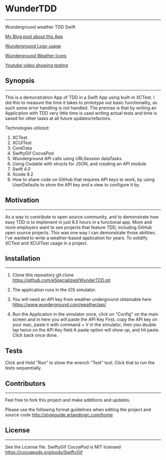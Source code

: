 # WunderTDD
-----

Wunderground weather TDD Swift

[My Blog post about this App](http://www.blog.willandnora.com/2018/01/24/ios-wunderground-weather-test-driven-design-with-swift-4-and-xctest/)

[Wunderground Logo usage](https://www.wunderground.com/weather/api/d/docs?d=resources/logo-usage-guide)

[Wunderground Weather Icons](https://www.wunderground.com/weather/api/d/docs?d=resources/icon-sets)

[Youtube video showing testing](https://youtu.be/gBEju-zPcjE)


## Synopsis
------
This is a demonstration App of TDD in a Swift App using built-in XCTest.
I did this to measure the time it takes to prototype out basic functionality, as such some error handling is not handled.
The premise is that by writing an Application with TDD very little time is used writing actual tests and time is saved for other tasks at all future updates/refactors.

Technologies utilized:
1. XCTest
2. XCUITest
3. CoreData
4. SwiftyGif CocoaPod
5. Wunderground API calls using URLSession dataTasks
6. Using Codable with structs for JSON, and creating an API module
7. Swift 4.0
8. Xcode 9.2
9. How to share code on GitHub that requires API keys to work, by using UserDefaults to store the API key and a view to configure it by.


## Motivation
------
As a way to contribute to open source community, and to demonstrate how easy TDD is to implement in just 6.5 hours in a functional app.
More and more employers want to see projects that feature TDD, including GitHub open source projects. This was one way I can demonstrate those abilities.
I've wanted to write a weather-based application for years.
To solidify XCTest and XCUITest usage in a project.

## Installation
------
1. Clone this repository
    git clone https://github.com/eSpecialized/WunderTDD.git
    
2. The application runs in the iOS simulator.

3. You will need an API key from weather underground obtainable here <https://www.wunderground.com/weather/api/>

4. Run the Application in the simulator once, click on "Config" on the main screen and in here you will paste the API Key
   First, copy the API key on your mac, paste it with command + V in the simulator, then you double tap twice on the API Key field
   A paste option will show up, and hit paste.
   Click back once done.


## Tests

Click and Hold "Run" to show the wrench "Test" tool. Click that to run the tests sequentially.


## Contributors
------
Feel free to fork this project and make additions and updates.

Please use the following format guidelines when editing the project and source code <http://styleguide.artandlogic.com/home>


## License
------
  See the License file.
  SwiftyGif CocoaPod is MIT licensed <https://cocoapods.org/pods/SwiftyGif>


